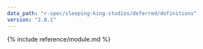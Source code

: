 ```yaml
---
data_path: "r-spec/sleeping-king-studios/deferred/definitions"
version: "2.8.1"
---
```


{% include reference/module.md %}
